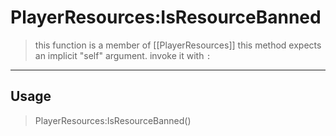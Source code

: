 # PlayerResources:IsResourceBanned
> this function is a member of [[PlayerResources]]
> this method expects an implicit "self" argument. invoke it with `:`
-----
## Usage
> PlayerResources:IsResourceBanned()
